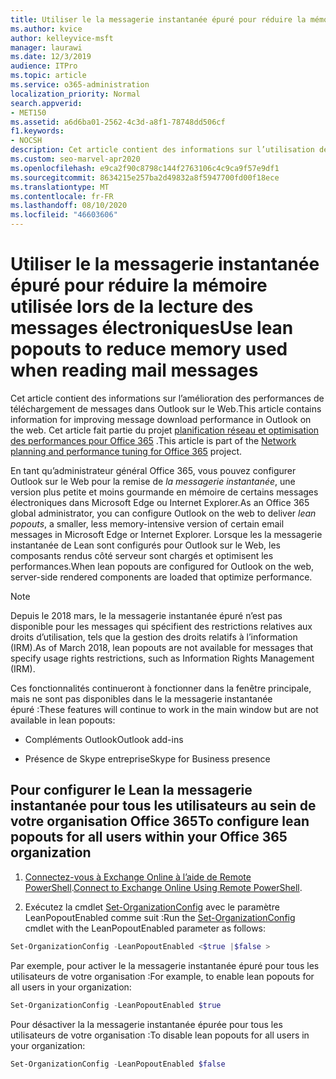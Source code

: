 ```yaml
---
title: Utiliser le la messagerie instantanée épuré pour réduire la mémoire utilisée lors de la lecture des messages électroniques
ms.author: kvice
author: kelleyvice-msft
manager: laurawi
ms.date: 12/3/2019
audience: ITPro
ms.topic: article
ms.service: o365-administration
localization_priority: Normal
search.appverid:
- MET150
ms.assetid: a6d6ba01-2562-4c3d-a8f1-78748dd506cf
f1.keywords:
- NOCSH
description: Cet article contient des informations sur l’utilisation de la la messagerie instantanée épuré pour améliorer les performances de téléchargement des messages dans Outlook sur le Web.
ms.custom: seo-marvel-apr2020
ms.openlocfilehash: e9ca2f90c8798c144f2763106c4c9ca9f57e9df1
ms.sourcegitcommit: 8634215e257ba2d49832a8f5947700fd00f18ece
ms.translationtype: MT
ms.contentlocale: fr-FR
ms.lasthandoff: 08/10/2020
ms.locfileid: "46603606"
---
```

# <a name="use-lean-popouts-to-reduce-memory-used-when-reading-mail-messages"></a><span data-ttu-id="78a89-103">Utiliser le la messagerie instantanée épuré pour réduire la mémoire utilisée lors de la lecture des messages électroniques</span><span class="sxs-lookup"><span data-stu-id="78a89-103">Use lean popouts to reduce memory used when reading mail messages</span></span>

<span data-ttu-id="78a89-104">Cet article contient des informations sur l’amélioration des performances de téléchargement de messages dans Outlook sur le Web.</span><span class="sxs-lookup"><span data-stu-id="78a89-104">This article contains information for improving message download performance in Outlook on the web.</span></span> <span data-ttu-id="78a89-105">Cet article fait partie du projet [planification réseau et optimisation des performances pour Office 365](https://aka.ms/tune) .</span><span class="sxs-lookup"><span data-stu-id="78a89-105">This article is part of the [Network planning and performance tuning for Office 365](https://aka.ms/tune) project.</span></span>
  
<span data-ttu-id="78a89-106">En tant qu’administrateur général Office 365, vous pouvez configurer Outlook sur le Web pour la remise de _la messagerie instantanée_, une version plus petite et moins gourmande en mémoire de certains messages électroniques dans Microsoft Edge ou Internet Explorer.</span><span class="sxs-lookup"><span data-stu-id="78a89-106">As an Office 365 global administrator, you can configure Outlook on the web to deliver _lean popouts_, a smaller, less memory-intensive version of certain email messages in Microsoft Edge or Internet Explorer.</span></span> <span data-ttu-id="78a89-107">Lorsque les la messagerie instantanée de Lean sont configurés pour Outlook sur le Web, les composants rendus côté serveur sont chargés et optimisent les performances.</span><span class="sxs-lookup"><span data-stu-id="78a89-107">When lean popouts are configured for Outlook on the web, server-side rendered components are loaded that optimize performance.</span></span>
  
> [!NOTE]
> <span data-ttu-id="78a89-108">Depuis le 2018 mars, le la messagerie instantanée épuré n’est pas disponible pour les messages qui spécifient des restrictions relatives aux droits d’utilisation, tels que la gestion des droits relatifs à l’information (IRM).</span><span class="sxs-lookup"><span data-stu-id="78a89-108">As of March 2018, lean popouts are not available for messages that specify usage rights restrictions, such as Information Rights Management (IRM).</span></span>
  
<span data-ttu-id="78a89-109">Ces fonctionnalités continueront à fonctionner dans la fenêtre principale, mais ne sont pas disponibles dans le la messagerie instantanée épuré :</span><span class="sxs-lookup"><span data-stu-id="78a89-109">These features will continue to work in the main window but are not available in lean popouts:</span></span>
  
- <span data-ttu-id="78a89-110">Compléments Outlook</span><span class="sxs-lookup"><span data-stu-id="78a89-110">Outlook add-ins</span></span>
  
- <span data-ttu-id="78a89-111">Présence de Skype entreprise</span><span class="sxs-lookup"><span data-stu-id="78a89-111">Skype for Business presence</span></span>
  
## <a name="to-configure-lean-popouts-for-all-users-within-your-office-365-organization"></a><span data-ttu-id="78a89-112">Pour configurer le Lean la messagerie instantanée pour tous les utilisateurs au sein de votre organisation Office 365</span><span class="sxs-lookup"><span data-stu-id="78a89-112">To configure lean popouts for all users within your Office 365 organization</span></span>
  
1. <span data-ttu-id="78a89-113">[Connectez-vous à Exchange Online à l’aide de Remote PowerShell](https://technet.microsoft.com/library/jj984289%28v=exchg.150%29.aspx ).</span><span class="sxs-lookup"><span data-stu-id="78a89-113">[Connect to Exchange Online Using Remote PowerShell](https://technet.microsoft.com/library/jj984289%28v=exchg.150%29.aspx ).</span></span>
  
2. <span data-ttu-id="78a89-114">Exécutez la cmdlet [Set-OrganizationConfig](https://technet.microsoft.com/library/aa997443%28v=exchg.160%29.aspx) avec le paramètre LeanPopoutEnabled comme suit :</span><span class="sxs-lookup"><span data-stu-id="78a89-114">Run the [Set-OrganizationConfig](https://technet.microsoft.com/library/aa997443%28v=exchg.160%29.aspx) cmdlet with the LeanPopoutEnabled parameter as follows:</span></span>

  ```powershell
  Set-OrganizationConfig -LeanPopoutEnabled <$true |$false >
  ```

  <span data-ttu-id="78a89-115">Par exemple, pour activer le la messagerie instantanée épuré pour tous les utilisateurs de votre organisation :</span><span class="sxs-lookup"><span data-stu-id="78a89-115">For example, to enable lean popouts for all users in your organization:</span></span>
  
  ```powershell
  Set-OrganizationConfig -LeanPopoutEnabled $true
  ```

  <span data-ttu-id="78a89-116">Pour désactiver la la messagerie instantanée épurée pour tous les utilisateurs de votre organisation :</span><span class="sxs-lookup"><span data-stu-id="78a89-116">To disable lean popouts for all users in your organization:</span></span>

  ```powershell
  Set-OrganizationConfig -LeanPopoutEnabled $false
  ```
